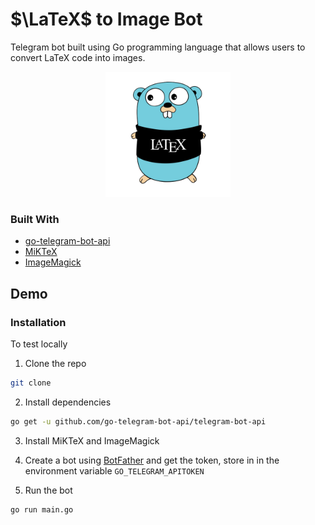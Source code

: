 # $\LaTeX$ to Image Bot

Telegram bot built using Go programming language that allows users to convert LaTeX code into images.



<!-- PROJECT LOGO -->
<div align="center">
    <img src="readme_assets/bot-logo.png" alt="Logo" width="200" height="200">
</div>



### Built With

 

* [go-telegram-bot-api](https://github.com/go-telegram-bot-api/telegram-bot-api)
* [MiKTeX ](https://miktex.org/)
* [ImageMagick](https://imagemagick.org/index.php)


 
 
## Demo


### Installation

To test locally 

1. Clone the repo
```sh
git clone 
```

2. Install dependencies

```sh
go get -u github.com/go-telegram-bot-api/telegram-bot-api
```

3. Install MiKTeX and ImageMagick

4. Create a bot using [BotFather](https://t.me/botfather) and get the token, store in in the environment variable `GO_TELEGRAM_APITOKEN`

5. Run the bot

```sh
go run main.go
```

